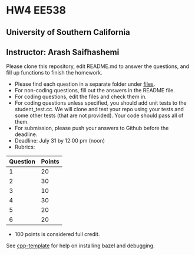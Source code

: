 # HW4 EE538
## University of Southern California
## Instructor: Arash Saifhashemi

Please clone this repository, edit README.md to answer the questions, and fill up functions to finish the homework.

- Please find each question in a separate folder under [files](/files).
- For non-coding questions, fill out the answers in the README file.
- For coding questions, edit the files and check them in.
- For coding questions unless specified, you should add unit tests to the student_test.cc. We will clone and test your repo using your tests and some other tests (that are not provided). Your code should pass all of them.
- For submission, please push your answers to Github before the deadline.
- Deadline: July 31 by 12:00 pm (noon)
- Rubrics:
  
| Question | Points |
| -- | -- |
| 1  | 20 |
| 2  | 30 |
| 3  | 10 |
| 4  | 30 |
| 5  | 20 |
| 6  | 20 |


- 100 points is considered full credit.


See [cpp-template](https://github.com/ourarash/cpp-template) for help on installing bazel and debugging.
